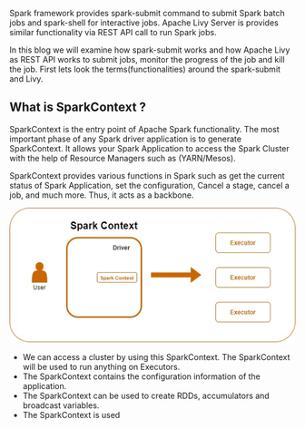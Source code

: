 Spark framework provides spark-submit command to submit Spark batch jobs and spark-shell for interactive jobs.  Apache Livy Server is provides similar functionality via REST API call to run Spark jobs.

In this blog we will examine how spark-submit works and how Apache Livy as REST API works to submit jobs, monitor the progress of the job and kill the job. First lets look the terms(functionalities) around the spark-submit and Livy.

## What is SparkContext ?
SparkContext is the entry point of Apache Spark functionality. The most important phase of any Spark driver application is to generate SparkContext. It allows your Spark Application to access the Spark Cluster with the help of Resource Managers such as (YARN/Mesos).

SparkContext provides various functions in Spark such as get the current status of Spark Application, set the configuration, Cancel a stage, cancel a job, and much more. Thus, it acts as a backbone.

![Spark](https://github.com/gurditsingh/blog/blob/gh-pages/_screenshots/sep5_sparkcontext.jpg?raw=true)

 - We can access a cluster by using this SparkContext. The SparkContext will be used to run anything on Executors.
 - The SparkContext contains the configuration information of the application.
 - The SparkContext can be used to create RDDs, accumulators and broadcast variables.
 - The SparkContext is used 
<!--stackedit_data:
eyJoaXN0b3J5IjpbLTI2NzkzNTgzMSwxMTExMzQzODc4LDE0ND
IwNTExNzcsLTYzODE0NjQzLC03NjQxODY2NjMsMjY5NTM1MzM2
LC04MDAzNjc4NywxNTQwMjc2NTQ5LDE2NzM4ODUwNzcsLTM2Nj
UwOTUxOCwtMTUxNzEwNTE2NiwtNTY3ODEwNzQ2LDEzMzAxMTE3
NSwtMTY1ODE3ODgzOCwxODUxMjI4ODQzLDExODU2MTQ5NTksLT
k1NjIyNDAxNiwtODQ0Njc1OTc0LC0xMzAwNDAyNjM0LC04NDIy
NzAwNzZdfQ==
-->